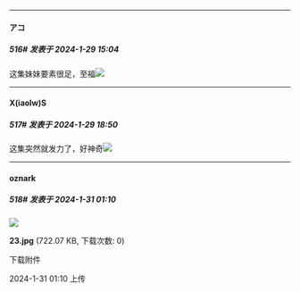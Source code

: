 
*****

####  アコ  
##### 516#       发表于 2024-1-29 15:04

这集妹妹要素很足，至福<img src="https://static.saraba1st.com/image/smiley/face2017/074.png" referrerpolicy="no-referrer">


*****

####  X(iaolw)S  
##### 517#       发表于 2024-1-29 18:50

这集突然就发力了，好神奇<img src="https://static.saraba1st.com/image/smiley/face2017/143.png" referrerpolicy="no-referrer">


*****

####  oznark  
##### 518#       发表于 2024-1-31 01:10

<img src="https://img.saraba1st.com/forum/202401/30/101036fw0sjvxpnonlnlow.jpg" referrerpolicy="no-referrer">

<strong>23.jpg</strong> (722.07 KB, 下载次数: 0)

下载附件

2024-1-31 01:10 上传

